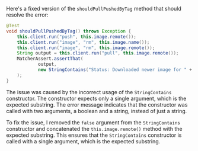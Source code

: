 Here's a fixed version of the `shouldPullPushedByTag` method that should resolve the error:

```java
@Test
void shouldPullPushedByTag() throws Exception {
    this.client.run("push", this.image.remote());
    this.client.run("image", "rm", this.image.name());
    this.client.run("image", "rm", this.image.remote());
    String output = this.client.run("pull", this.image.remote());
    MatcherAssert.assertThat(
            output,
            new StringContains("Status: Downloaded newer image for " + this.image.remote())
    );
}
```

The issue was caused by the incorrect usage of the `StringContains` constructor. The constructor expects only a single argument, which is the expected substring. The error message indicates that the constructor was called with two arguments, a boolean and a string, instead of just a string.

To fix the issue, I removed the `false` argument from the `StringContains` constructor and concatenated the `this.image.remote()` method with the expected substring. This ensures that the `StringContains` constructor is called with a single argument, which is the expected substring.